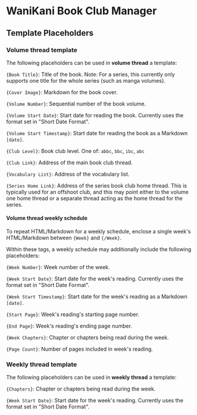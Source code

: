 # WaniKani Book Club Manager

## Template Placeholders

### Volume thread template

The following placeholders can be used in **volume thread** a template:

`{Book Title}`: Title of the book.  Note: For a series, this currently only supports one title for the whole series (such as manga volumes).

`{Cover Image}`: Markdown for the book cover.

`{Volume Number}`: Sequential number of the book volume.

`{Volume Start Date}`: Start date for reading the book.  Currently uses the format set in "Short Date Format".

`{Volume Start Timestamp}`:  Start date for reading the book as a Markdown `[date]`.

`{Club Level}`: Book club level.  One of: `abbc`, `bbc`, `ibc`, `abc`

`{Club Link}`: Address of the main book club thread.

`{Vocabulary List}`: Address of the vocabulary list.

`{Series Home Link}`: Address of the series book club home thread.  This is typically used for an offshoot club, and this may point either to the volume one home thread or a separate thread acting as the home thread for the series.

#### Volume thread weekly schedule

To repeat HTML/Markdown for a weekly schedule, enclose a single week's HTML/Markdown between `{Week}` and `{/Week}`.

Within these tags, a weekly schedule may additionally include the following placeholders:

`{Week Number}`: Week number of the week.

`{Week Start Date}`: Start date for the week's reading.  Currently uses the format set in "Short Date Format".

`{Week Start Timestamp}`: Start date for the week's reading as a Markdown `[date]`.

`{Start Page}`: Week's reading's starting page number.

`{End Page}`: Week's reading's ending page number.

`{Week Chapters}`: Chapter or chapters being read during the week.

`{Page Count}`: Number of pages included in week's reading.

### Weekly thread template

The following placeholders can be used in **weekly thread** a template:

`{Chapters}`: Chapter or chapters being read during the week.

`{Week Start Date}`: Start date for the week's reading.  Currently uses the format set in "Short Date Format".

